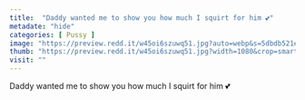 ```yaml
---
title:  "Daddy wanted me to show you how much I squirt for him 💕"
metadate: "hide"
categories: [ Pussy ]
image: "https://preview.redd.it/w45oi6szuwq51.jpg?auto=webp&s=5dbdb521ef5105e863d66cfab533ae2d20341496"
thumb: "https://preview.redd.it/w45oi6szuwq51.jpg?width=1080&crop=smart&auto=webp&s=12105b6d166b6e52da143f5fb3a22bca01abb553"
visit: ""
---
```

Daddy wanted me to show you how much I squirt for him 💕
